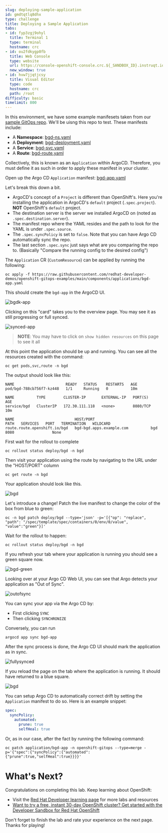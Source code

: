 ```yaml
---
slug: deploying-sample-application
id: gmdtqtlq8dhx
type: challenge
title: Deploying a Sample Application
tabs:
- id: fyp3zgj9ohyl
  title: Terminal 1
  type: terminal
  hostname: crc
- id: ou2fdkygp0fb
  title: Web Console
  type: website
  url: https://console-openshift-console.crc.${_SANDBOX_ID}.instruqt.io
  new_window: true
- id: hvw7jjqtjcsy
  title: Visual Editor
  type: code
  hostname: crc
  path: /root
difficulty: basic
timelimit: 800
---
```

In this environment, we have some
example manifesets taken from our [sample GitOps repo](https://github.com/redhat-developer-demos/openshift-gitops-examples).
We'll be uisng this repo to test. These manifests include:

* A **Namespace**: [bgd-ns.yaml](https://raw.githubusercontent.com/redhat-developer-demos/openshift-gitops-examples/main/apps/bgd/overlays/bgd/bgd-ns.yaml)
* A **Deployment**: [bgd-deployment.yaml](https://raw.githubusercontent.com/redhat-developer-demos/openshift-gitops-examples/main/apps/bgd/overlays/bgd/bgd-deployment.yaml)
* A **Service**: [bgd-svc.yaml](https://raw.githubusercontent.com/redhat-developer-demos/openshift-gitops-examples/main/apps/bgd/overlays/bgd/bgd-svc.yaml)
* A **Route**: [bgd-route.yaml](https://raw.githubusercontent.com/redhat-developer-demos/openshift-gitops-examples/main/apps/bgd/overlays/bgd/bgd-route.yaml)

Collectively, this is known as an `Application` within ArgoCD. Therefore,
you must define it as such in order to apply these manifest in your
cluster.

Open up the Argo CD `Application` manifest: [bgd-app.yaml](https://raw.githubusercontent.com/redhat-developer-demos/openshift-gitops-examples/main/components/applications/bgd-app.yaml)

Let's break this down a bit.

* ArgoCD's concept of a `Project` is different than OpenShift's. Here you're installing the application in ArgoCD's `default` project (`.spec.project`). **NOT** OpenShift's `default` project.
* The destination server is the server we installed ArgoCD on (noted as `.spec.destination.server`).
* The manifest repo where the YAML resides and the path to look for the YAML is under `.spec.source`.
* The `.spec.syncPolicy` is set to `false`. Note that you can have Argo CD automatically sync the repo.
* The last section `.spec.sync` just says what are you comparing the repo to. (Basically "Compare the running config to the desired config")

The `Application` CR (`CustomResource`) can be applied by running the following:

```
oc apply -f https://raw.githubusercontent.com/redhat-developer-demos/openshift-gitops-examples/main/components/applications/bgd-app.yaml
```

This should create the `bgd-app` in the ArgoCD UI.

![bgdk-app](https://raw.githubusercontent.com/openshift-instruqt/instruqt/master/assets/gitops/bgd-app.png)

Clicking on this "card" takes you to the overview page. You may see it as still progressing or full synced.

![synced-app](https://raw.githubusercontent.com/openshift-instruqt/instruqt/master/assets/gitops/synced-app.png)

> **NOTE**: You may have to click on `show hidden resources` on this page to see it all

At this point the application should be up and running. You can see
all the resources created with the command:

```
oc get pods,svc,route -n bgd
```

The output should look like this:

```shell
NAME                       READY   STATUS    RESTARTS   AGE
pod/bgd-788cb756f7-kz448   1/1     Running   0          10m

NAME          TYPE        CLUSTER-IP       EXTERNAL-IP   PORT(S)    AGE
service/bgd   ClusterIP   172.30.111.118   <none>        8080/TCP   10m

NAME                           HOST/PORT                                PATH   SERVICES   PORT   TERMINATION   WILDCARD
route.route.openshift.io/bgd   bgd-bgd.apps.example.com          bgd        8080                 None
```

First wait for the rollout to complete

```
oc rollout status deploy/bgd -n bgd
```

Then visit your application using the route by navigating to the URL under the "HOST/PORT" column

```
oc get route -n bgd
```

Your application should look like this.

![bgd](https://raw.githubusercontent.com/openshift-instruqt/instruqt/master/assets/gitops/bgd.png)

Let's introduce a change! Patch the live manifest to change the color
of the box from blue to green:

```
oc -n bgd patch deploy/bgd --type='json' -p='[{"op": "replace", "path": "/spec/template/spec/containers/0/env/0/value", "value":"green"}]'
```

Wait for the rollout to happen:

```
oc rollout status deploy/bgd -n bgd
```

If you refresh your tab where your application is running you should see a green square now.

![bgd-green](https://raw.githubusercontent.com/openshift-instruqt/instruqt/master/assets/gitops/bgd-green.png)

Looking over at your Argo CD Web UI, you can see that Argo detects your
application as "Out of Sync".

![outofsync](https://raw.githubusercontent.com/openshift-instruqt/instruqt/master/assets/gitops/out-of-sync.png)

You can sync your app via the Argo CD by:

* First clicking `SYNC`
* Then clicking `SYNCHRONIZE`

Conversely, you can run

```
argocd app sync bgd-app
```

After the sync process is done, the Argo CD UI should mark the application as in sync.

![fullysynced](https://raw.githubusercontent.com/openshift-instruqt/instruqt/master/assets/gitops/fullysynced.png)

If you reload the page on the tab where the application is running. It
should have returned to a blue square.

![bgd](https://raw.githubusercontent.com/openshift-instruqt/instruqt/master/assets/gitops/bgd.png)

You can setup Argo CD to automatically correct drift by setting the
`Application` manifest to do so. Here is an example snippet:

```yaml
spec:
  syncPolicy:
    automated:
      prune: true
      selfHeal: true
```

Or, as in our case, after the fact by running the following command:

```
oc patch application/bgd-app -n openshift-gitops --type=merge -p='{"spec":{"syncPolicy":{"automated":{"prune":true,"selfHeal":true}}}}'
```

# What's Next?

Congratulations on completing this lab. Keep learning about OpenShift:

* Visit the [Red Hat Developer learning page](https://developers.redhat.com/learn) for more labs and resources
* [Want to try a free, instant 30-day OpenShift cluster? Get started with the Developer Sandbox for Red Hat OpenShift](https://developers.redhat.com/developer-sandbox)

Don't forget to finish the lab and rate your experience on the next page. Thanks for playing!

